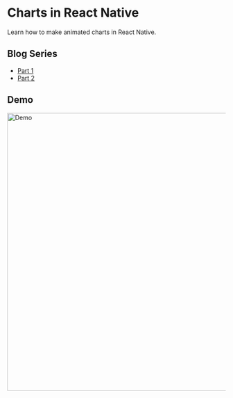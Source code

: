 # Charts in React Native

Learn how to make animated charts in React Native.

## Blog Series

- [Part 1](http://rationalappdev.com/charts-in-react-native-part-1)
- [Part 2](http://rationalappdev.com/charts-in-react-native-part-2)

## Demo

<img src="https://github.com/rationalappdev/react-native-charts-tutorial/blob/master/demo.png" alt="Demo" width="640" />
